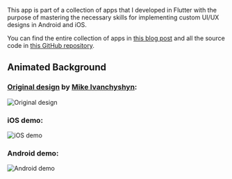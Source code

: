 This app is part of a collection of apps that I developed in Flutter with the purpose of mastering the necessary skills for implementing custom UI/UX designs in Android and iOS.

You can find the entire collection of apps in [this blog post](https://dev.to/crivasgomez/flutter-uiux-design-implementations-518i) and all the source code in [this GitHub repository](https://github.com/CRivasGomez/flutter-ui-ux-designs).

## Animated Background

### [Original design](https://www.uplabs.com/posts/ios-login-template-freebie) by [Mike Ivanchyshyn](https://www.uplabs.com/imvasyl):

![Original design](original-design.gif)

### iOS demo:

![iOS demo](demo-ios.gif)

### Android demo:

![Android demo](demo-android.gif)
